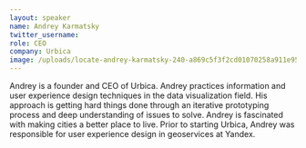 ```yaml
---
layout: speaker
name: Andrey Karmatsky
twitter_username: 
role: CEO
company: Urbica
image: /uploads/locate-andrey-karmatsky-240-a869c5f3f2cd01070258a911e95c9664.jpg
---
```


Andrey is a founder and CEO of Urbica. Andrey practices information and user experience design techniques in the data visualization field. His approach is getting hard things done through an iterative prototyping process and deep understanding of issues to solve. Andrey is fascinated with making cities a better place to live. Prior to starting Urbica, Andrey was responsible for user experience design in geoservices at Yandex.